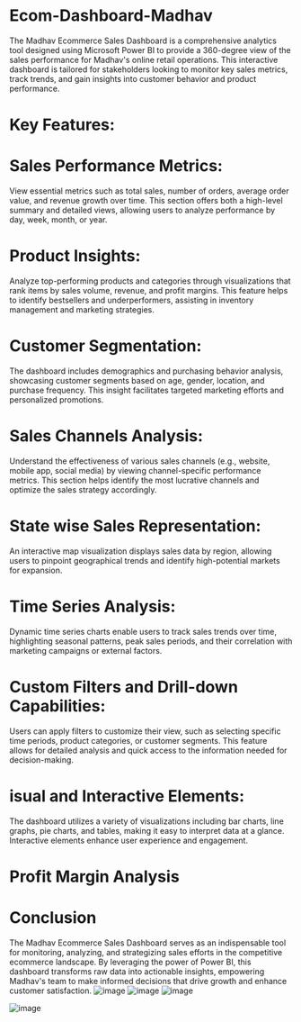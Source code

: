 # Ecom-Dashboard-Madhav
The Madhav Ecommerce Sales Dashboard is a comprehensive analytics tool designed using Microsoft Power BI to provide a 360-degree view of the sales performance for Madhav's online retail operations. This interactive dashboard is tailored for stakeholders looking to monitor key sales metrics, track trends, and gain insights into customer behavior and product performance.

# Key Features:

# Sales Performance Metrics:

View essential metrics such as total sales, number of orders, average order value, and revenue growth over time. This section offers both a high-level summary and detailed views, allowing users to analyze performance by day, week, month, or year.
# Product Insights:

Analyze top-performing products and categories through visualizations that rank items by sales volume, revenue, and profit margins. This feature helps to identify bestsellers and underperformers, assisting in inventory management and marketing strategies.
# Customer Segmentation:

The dashboard includes demographics and purchasing behavior analysis, showcasing customer segments based on age, gender, location, and purchase frequency. This insight facilitates targeted marketing efforts and personalized promotions.
# Sales Channels Analysis:

Understand the effectiveness of various sales channels (e.g., website, mobile app, social media) by viewing channel-specific performance metrics. This section helps identify the most lucrative channels and optimize the sales strategy accordingly.
# State wise Sales Representation:

An interactive map visualization displays sales data by region, allowing users to pinpoint geographical trends and identify high-potential markets for expansion.
# Time Series Analysis:

Dynamic time series charts enable users to track sales trends over time, highlighting seasonal patterns, peak sales periods, and their correlation with marketing campaigns or external factors.
# Custom Filters and Drill-down Capabilities:

Users can apply filters to customize their view, such as selecting specific time periods, product categories, or customer segments. This feature allows for detailed analysis and quick access to the information needed for decision-making.

# isual and Interactive Elements:

The dashboard utilizes a variety of visualizations including bar charts, line graphs, pie charts, and tables, making it easy to interpret data at a glance. Interactive elements enhance user experience and engagement.
# Profit Margin Analysis

# Conclusion

The Madhav Ecommerce Sales Dashboard serves as an indispensable tool for monitoring, analyzing, and strategizing sales efforts in the competitive ecommerce landscape. By leveraging the power of Power BI, this dashboard transforms raw data into actionable insights, empowering Madhav's team to make informed decisions that drive growth and enhance customer satisfaction.
![image](https://github.com/user-attachments/assets/04058873-67a6-48de-a555-1ad80e949d29)
![image](https://github.com/user-attachments/assets/c5b2720d-fc74-41a4-bf00-96e8fee511c8)
![image](https://github.com/user-attachments/assets/da3c204e-6b80-4af8-89aa-ab0d874cdc70)

![image](https://github.com/user-attachments/assets/ac4fc325-f341-4d88-b65c-7ef1c92c4a78)


